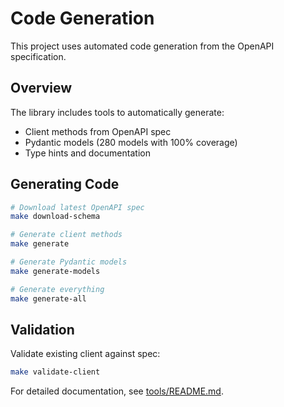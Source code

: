 # Code Generation

This project uses automated code generation from the OpenAPI specification.

## Overview

The library includes tools to automatically generate:

- Client methods from OpenAPI spec
- Pydantic models (280 models with 100% coverage)
- Type hints and documentation

## Generating Code

```bash
# Download latest OpenAPI spec
make download-schema

# Generate client methods
make generate

# Generate Pydantic models
make generate-models

# Generate everything
make generate-all
```

## Validation

Validate existing client against spec:

```bash
make validate-client
```

For detailed documentation, see [tools/README.md](https://github.com/benjaminwatts/balancing/blob/main/tools/README.md).
